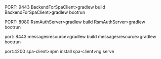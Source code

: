 
PORT: 9443
BackendForSpaClient>gradlew build
BackendForSpaClient>gradlew bootrun

PORT: 8080
RsmAuthServer>gradlew build
RsmAuthServer>gradlew bootrun

port: 8443
messagesresource>gradlew build
messagesresource>gradlew bootrun

port:4200
spa-client>npm install
spa-client>ng serve




